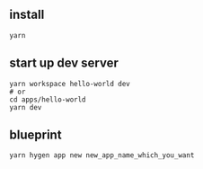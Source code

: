 ## install
```
yarn
```

## start up dev server
```
yarn workspace hello-world dev
# or
cd apps/hello-world
yarn dev
```

## blueprint
```
yarn hygen app new new_app_name_which_you_want
```